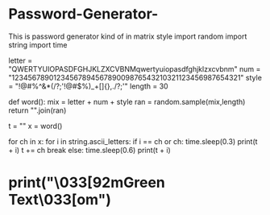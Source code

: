 # Password-Generator-
This is password generator kind of in matrix style
import random
import string
import time

letter = "QWERTYUIOPASDFGHJKLZXCVBNMqwertyuiopasdfghjklzxcvbnm"
num = "1234567890123456789456789009876543210321123456987654321"
style = "!@#$%^&*()_+[]{},./?;'!@#$%^&*(/?;'!@#$%)_+[]{},./?;'"
length = 30

def word():
    mix = letter + num + style
    ran = random.sample(mix,length)
    return "".join(ran)

t = ""
x = word()

for ch in x:
    for i in string.ascii_letters:
        if i == ch or ch:
            time.sleep(0.3)
            print(t + i)
            t += ch
            break
        else:
            time.sleep(0.6)
            print(t + i)
# print("\033[92mGreen Text\033[om")            

    
